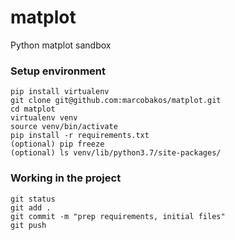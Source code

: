 # matplot
Python matplot sandbox

### Setup environment

```
pip install virtualenv
git clone git@github.com:marcobakos/matplot.git
cd matplot
virtualenv venv
source venv/bin/activate
pip install -r requirements.txt
(optional) pip freeze
(optional) ls venv/lib/python3.7/site-packages/
```

### Working  in the project

```
git status
git add .
git commit -m "prep requirements, initial files"
git push 
```



